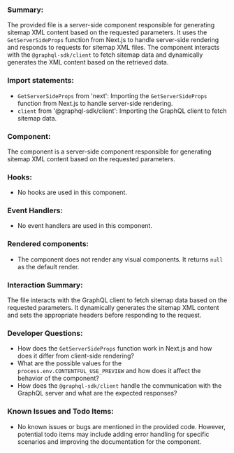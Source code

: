 ### Summary:
The provided file is a server-side component responsible for generating sitemap XML content based on the requested parameters. It uses the `GetServerSideProps` function from Next.js to handle server-side rendering and responds to requests for sitemap XML files. The component interacts with the `@graphql-sdk/client` to fetch sitemap data and dynamically generates the XML content based on the retrieved data.

### Import statements:
- `GetServerSideProps` from 'next': Importing the `GetServerSideProps` function from Next.js to handle server-side rendering.
- `client` from '@graphql-sdk/client': Importing the GraphQL client to fetch sitemap data.

### Component:
The component is a server-side component responsible for generating sitemap XML content based on the requested parameters.

### Hooks:
- No hooks are used in this component.

### Event Handlers:
- No event handlers are used in this component.

### Rendered components:
- The component does not render any visual components. It returns `null` as the default render.

### Interaction Summary:
The file interacts with the GraphQL client to fetch sitemap data based on the requested parameters. It dynamically generates the sitemap XML content and sets the appropriate headers before responding to the request.

### Developer Questions:
- How does the `GetServerSideProps` function work in Next.js and how does it differ from client-side rendering?
- What are the possible values for the `process.env.CONTENTFUL_USE_PREVIEW` and how does it affect the behavior of the component?
- How does the `@graphql-sdk/client` handle the communication with the GraphQL server and what are the expected responses?

### Known Issues and Todo Items:
- No known issues or bugs are mentioned in the provided code. However, potential todo items may include adding error handling for specific scenarios and improving the documentation for the component.
